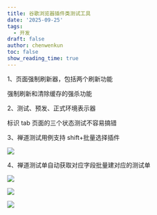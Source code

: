 ```yaml
---
title: 谷歌浏览器插件类测试工具
date: '2025-09-25'
tags:
  - 开发
draft: false
author: chenwenkun
toc: false
show_reading_time: true
---
```

1、页面强制刷新器，包括两个刷新功能

强制刷新和清除缓存的强杀功能

2、测试、预发、正式环境表示器

标识 tab 页面的三个状态测试不容易搞错

3、禅道测试用例支持 shift+批量选择插件

![](https://prod-files-secure.s3.us-west-2.amazonaws.com/c205fb54-92b2-4987-8be3-972b67d27acc/7ca8990d-2ef0-4ad6-8256-c807dbb8b3d5/image.png?X-Amz-Algorithm=AWS4-HMAC-SHA256&X-Amz-Content-Sha256=UNSIGNED-PAYLOAD&X-Amz-Credential=ASIAZI2LB466ZHYFVIDV%2F20250930%2Fus-west-2%2Fs3%2Faws4_request&X-Amz-Date=20250930T061700Z&X-Amz-Expires=3600&X-Amz-Security-Token=IQoJb3JpZ2luX2VjEF4aCXVzLXdlc3QtMiJHMEUCIAJAyBdCJsbW1Q1wQUPIibhgHx7qDCrFNfI5gctmH%2FMGAiEA9NfHJthHmAcuvYShsGIWBnC%2FZYAncpKyNPw41iLIaWQqiAQI5%2F%2F%2F%2F%2F%2F%2F%2F%2F%2F%2FARAAGgw2Mzc0MjMxODM4MDUiDNZ8BiSwfcZdmk0o4SrcA%2FLEcr8%2F0vfM6L1nMQTjP0LwPaXDKZasfSXhGG7xsUhN5QBPQRY0kPRanhHmjgIuUD5ieRDdiTJT4u5A0KqDtvIqLCqBw2OZMr2%2FcW95UGZmo2Z54JJLbSSTuC4EONP%2BTnC9OjaH7Pl04S6nXdXG2MfnyAnTy7ARjs8W2frrk%2BDBsh328DDeRdyGSXS5YLJAxrurod29lq5xVPxzARNYV62Ykw3lE1B5NuswxhjO9tC%2FH%2BumKp4u0xuqZ%2FyE8HFH7j2njQwbQpyu8sKK0rxdiOcCDANQOjfxZkBzvjfEtmEtGHiJ9x%2BWKjdhbT6yw%2BgQ0S4ESs9EV0ARfGSar5qHaz9eN3WvlgpKCpbWwIJSm93mNZK3frqyXAAIVGv1J40WrCv3dVj6trA4pyAL6AShL95hCam7UuvMsEOU7fN6Ou%2Faw7F0%2Fr1LpPAQs3r32iXJzFuQwyC%2FB2%2Bh8nkWsBbrLt%2B9m7Dc%2FImVHHv8TVYWrPREIkLq%2BU8tZwZG5%2FRUqMGuLnanVJXSdtM2RU5FGqhtqwgwMkqKH%2BQlDkytQSphkeTCaby4ys97eK%2FuTof29JVBp9pSm0lvPftNs40c3RwZnRZXsfJRoN5dw0fqyDa777CIOZG6O8SToDCSk%2BuiMPPb7cYGOqUBUI5lK6qmivs%2BbqFcQo%2BgQdRFVr%2BiPxqZfT%2BLyVAecrGsHhoc2FdhKWrM7GXAdm3%2BkCjIm21Hiw5m%2BYeSaveZFJwo2GfAfRDgnIUgljdrq17gv0dtHWVNYLu%2Fu0lSlMA9C7w5TElpzySqm1eJ%2B2bajxQv3pvpjJSuxdoBF6y%2F%2BlLkmVjATB1o3JVXAz0xCDL3JwI4Hz%2Fe28zOWw6OseMFeCmzeUTW&X-Amz-Signature=757e7fb614e0dcb71eaed31654586526b64084588ca59166da5043c4e774f6a9&X-Amz-SignedHeaders=host&x-amz-checksum-mode=ENABLED&x-id=GetObject)

4、禅道测试单自动获取对应字段批量建对应的测试单

![](https://prod-files-secure.s3.us-west-2.amazonaws.com/c205fb54-92b2-4987-8be3-972b67d27acc/1ea39b01-dd1c-4a56-bb09-4fe87447f5c7/image.png?X-Amz-Algorithm=AWS4-HMAC-SHA256&X-Amz-Content-Sha256=UNSIGNED-PAYLOAD&X-Amz-Credential=ASIAZI2LB466ZHYFVIDV%2F20250930%2Fus-west-2%2Fs3%2Faws4_request&X-Amz-Date=20250930T061700Z&X-Amz-Expires=3600&X-Amz-Security-Token=IQoJb3JpZ2luX2VjEF4aCXVzLXdlc3QtMiJHMEUCIAJAyBdCJsbW1Q1wQUPIibhgHx7qDCrFNfI5gctmH%2FMGAiEA9NfHJthHmAcuvYShsGIWBnC%2FZYAncpKyNPw41iLIaWQqiAQI5%2F%2F%2F%2F%2F%2F%2F%2F%2F%2F%2FARAAGgw2Mzc0MjMxODM4MDUiDNZ8BiSwfcZdmk0o4SrcA%2FLEcr8%2F0vfM6L1nMQTjP0LwPaXDKZasfSXhGG7xsUhN5QBPQRY0kPRanhHmjgIuUD5ieRDdiTJT4u5A0KqDtvIqLCqBw2OZMr2%2FcW95UGZmo2Z54JJLbSSTuC4EONP%2BTnC9OjaH7Pl04S6nXdXG2MfnyAnTy7ARjs8W2frrk%2BDBsh328DDeRdyGSXS5YLJAxrurod29lq5xVPxzARNYV62Ykw3lE1B5NuswxhjO9tC%2FH%2BumKp4u0xuqZ%2FyE8HFH7j2njQwbQpyu8sKK0rxdiOcCDANQOjfxZkBzvjfEtmEtGHiJ9x%2BWKjdhbT6yw%2BgQ0S4ESs9EV0ARfGSar5qHaz9eN3WvlgpKCpbWwIJSm93mNZK3frqyXAAIVGv1J40WrCv3dVj6trA4pyAL6AShL95hCam7UuvMsEOU7fN6Ou%2Faw7F0%2Fr1LpPAQs3r32iXJzFuQwyC%2FB2%2Bh8nkWsBbrLt%2B9m7Dc%2FImVHHv8TVYWrPREIkLq%2BU8tZwZG5%2FRUqMGuLnanVJXSdtM2RU5FGqhtqwgwMkqKH%2BQlDkytQSphkeTCaby4ys97eK%2FuTof29JVBp9pSm0lvPftNs40c3RwZnRZXsfJRoN5dw0fqyDa777CIOZG6O8SToDCSk%2BuiMPPb7cYGOqUBUI5lK6qmivs%2BbqFcQo%2BgQdRFVr%2BiPxqZfT%2BLyVAecrGsHhoc2FdhKWrM7GXAdm3%2BkCjIm21Hiw5m%2BYeSaveZFJwo2GfAfRDgnIUgljdrq17gv0dtHWVNYLu%2Fu0lSlMA9C7w5TElpzySqm1eJ%2B2bajxQv3pvpjJSuxdoBF6y%2F%2BlLkmVjATB1o3JVXAz0xCDL3JwI4Hz%2Fe28zOWw6OseMFeCmzeUTW&X-Amz-Signature=b61198aaeebb39d254f6c194c20b50ddac91b603dd6433aeb3cdc07e1eabf2b6&X-Amz-SignedHeaders=host&x-amz-checksum-mode=ENABLED&x-id=GetObject)

![](https://prod-files-secure.s3.us-west-2.amazonaws.com/c205fb54-92b2-4987-8be3-972b67d27acc/fa727f1d-546c-42aa-9508-d8d3d1275bcd/image.png?X-Amz-Algorithm=AWS4-HMAC-SHA256&X-Amz-Content-Sha256=UNSIGNED-PAYLOAD&X-Amz-Credential=ASIAZI2LB466ZHYFVIDV%2F20250930%2Fus-west-2%2Fs3%2Faws4_request&X-Amz-Date=20250930T061700Z&X-Amz-Expires=3600&X-Amz-Security-Token=IQoJb3JpZ2luX2VjEF4aCXVzLXdlc3QtMiJHMEUCIAJAyBdCJsbW1Q1wQUPIibhgHx7qDCrFNfI5gctmH%2FMGAiEA9NfHJthHmAcuvYShsGIWBnC%2FZYAncpKyNPw41iLIaWQqiAQI5%2F%2F%2F%2F%2F%2F%2F%2F%2F%2F%2FARAAGgw2Mzc0MjMxODM4MDUiDNZ8BiSwfcZdmk0o4SrcA%2FLEcr8%2F0vfM6L1nMQTjP0LwPaXDKZasfSXhGG7xsUhN5QBPQRY0kPRanhHmjgIuUD5ieRDdiTJT4u5A0KqDtvIqLCqBw2OZMr2%2FcW95UGZmo2Z54JJLbSSTuC4EONP%2BTnC9OjaH7Pl04S6nXdXG2MfnyAnTy7ARjs8W2frrk%2BDBsh328DDeRdyGSXS5YLJAxrurod29lq5xVPxzARNYV62Ykw3lE1B5NuswxhjO9tC%2FH%2BumKp4u0xuqZ%2FyE8HFH7j2njQwbQpyu8sKK0rxdiOcCDANQOjfxZkBzvjfEtmEtGHiJ9x%2BWKjdhbT6yw%2BgQ0S4ESs9EV0ARfGSar5qHaz9eN3WvlgpKCpbWwIJSm93mNZK3frqyXAAIVGv1J40WrCv3dVj6trA4pyAL6AShL95hCam7UuvMsEOU7fN6Ou%2Faw7F0%2Fr1LpPAQs3r32iXJzFuQwyC%2FB2%2Bh8nkWsBbrLt%2B9m7Dc%2FImVHHv8TVYWrPREIkLq%2BU8tZwZG5%2FRUqMGuLnanVJXSdtM2RU5FGqhtqwgwMkqKH%2BQlDkytQSphkeTCaby4ys97eK%2FuTof29JVBp9pSm0lvPftNs40c3RwZnRZXsfJRoN5dw0fqyDa777CIOZG6O8SToDCSk%2BuiMPPb7cYGOqUBUI5lK6qmivs%2BbqFcQo%2BgQdRFVr%2BiPxqZfT%2BLyVAecrGsHhoc2FdhKWrM7GXAdm3%2BkCjIm21Hiw5m%2BYeSaveZFJwo2GfAfRDgnIUgljdrq17gv0dtHWVNYLu%2Fu0lSlMA9C7w5TElpzySqm1eJ%2B2bajxQv3pvpjJSuxdoBF6y%2F%2BlLkmVjATB1o3JVXAz0xCDL3JwI4Hz%2Fe28zOWw6OseMFeCmzeUTW&X-Amz-Signature=bc27326016d180717c055aee4502b1797fe773490349b86fafadf3ad94471c78&X-Amz-SignedHeaders=host&x-amz-checksum-mode=ENABLED&x-id=GetObject)

![](https://prod-files-secure.s3.us-west-2.amazonaws.com/c205fb54-92b2-4987-8be3-972b67d27acc/2a374ca8-3be3-4978-8ee1-2331f1db0267/image.png?X-Amz-Algorithm=AWS4-HMAC-SHA256&X-Amz-Content-Sha256=UNSIGNED-PAYLOAD&X-Amz-Credential=ASIAZI2LB466ZHYFVIDV%2F20250930%2Fus-west-2%2Fs3%2Faws4_request&X-Amz-Date=20250930T061700Z&X-Amz-Expires=3600&X-Amz-Security-Token=IQoJb3JpZ2luX2VjEF4aCXVzLXdlc3QtMiJHMEUCIAJAyBdCJsbW1Q1wQUPIibhgHx7qDCrFNfI5gctmH%2FMGAiEA9NfHJthHmAcuvYShsGIWBnC%2FZYAncpKyNPw41iLIaWQqiAQI5%2F%2F%2F%2F%2F%2F%2F%2F%2F%2F%2FARAAGgw2Mzc0MjMxODM4MDUiDNZ8BiSwfcZdmk0o4SrcA%2FLEcr8%2F0vfM6L1nMQTjP0LwPaXDKZasfSXhGG7xsUhN5QBPQRY0kPRanhHmjgIuUD5ieRDdiTJT4u5A0KqDtvIqLCqBw2OZMr2%2FcW95UGZmo2Z54JJLbSSTuC4EONP%2BTnC9OjaH7Pl04S6nXdXG2MfnyAnTy7ARjs8W2frrk%2BDBsh328DDeRdyGSXS5YLJAxrurod29lq5xVPxzARNYV62Ykw3lE1B5NuswxhjO9tC%2FH%2BumKp4u0xuqZ%2FyE8HFH7j2njQwbQpyu8sKK0rxdiOcCDANQOjfxZkBzvjfEtmEtGHiJ9x%2BWKjdhbT6yw%2BgQ0S4ESs9EV0ARfGSar5qHaz9eN3WvlgpKCpbWwIJSm93mNZK3frqyXAAIVGv1J40WrCv3dVj6trA4pyAL6AShL95hCam7UuvMsEOU7fN6Ou%2Faw7F0%2Fr1LpPAQs3r32iXJzFuQwyC%2FB2%2Bh8nkWsBbrLt%2B9m7Dc%2FImVHHv8TVYWrPREIkLq%2BU8tZwZG5%2FRUqMGuLnanVJXSdtM2RU5FGqhtqwgwMkqKH%2BQlDkytQSphkeTCaby4ys97eK%2FuTof29JVBp9pSm0lvPftNs40c3RwZnRZXsfJRoN5dw0fqyDa777CIOZG6O8SToDCSk%2BuiMPPb7cYGOqUBUI5lK6qmivs%2BbqFcQo%2BgQdRFVr%2BiPxqZfT%2BLyVAecrGsHhoc2FdhKWrM7GXAdm3%2BkCjIm21Hiw5m%2BYeSaveZFJwo2GfAfRDgnIUgljdrq17gv0dtHWVNYLu%2Fu0lSlMA9C7w5TElpzySqm1eJ%2B2bajxQv3pvpjJSuxdoBF6y%2F%2BlLkmVjATB1o3JVXAz0xCDL3JwI4Hz%2Fe28zOWw6OseMFeCmzeUTW&X-Amz-Signature=1113d4635ae6feadced5d995760d10f53b04588257f97b5eb7a33feaa2224086&X-Amz-SignedHeaders=host&x-amz-checksum-mode=ENABLED&x-id=GetObject)
